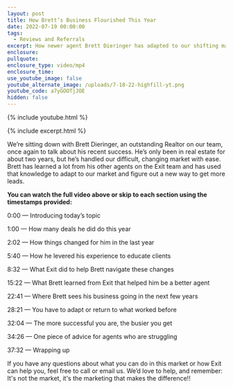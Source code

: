 ```yaml
---
layout: post
title: How Brett’s Business Flourished This Year
date: 2022-07-19 00:00:00
tags:
  - Reviews and Referrals
excerpt: How newer agent Brett Dieringer has adapted to our shifting market
enclosure:
pullquote:
enclosure_type: video/mp4
enclosure_time:
use_youtube_image: false
youtube_alternate_image: /uploads/7-18-22-highfill-yt.png
youtube_code: a7yGOOTjJOE
hidden: false
---
```

{% include youtube.html %}

{% include excerpt.html %}

We’re sitting down with Brett Dieringer, an outstanding Realtor on our team, once again to talk about his recent success. He’s only been in real estate for about two years, but he’s handled our difficult, changing market with ease. Brett has learned a lot from his other agents on the Exit team and has used that knowledge to adapt to our market and figure out a new way to get more leads.

**You can watch the full video above or skip to each section using the timestamps provided:**

0:00 — Introducing today’s topic

1:00 — How many deals he did do this year

2:02 — How things changed for him in the last year

5:40 — How he levered his experience to educate clients

8:32 — What Exit did to help Brett navigate these changes

15:22 — What Brett learned from Exit that helped him be a better agent

22:41 — Where Brett sees his business going in the next few years

28:21 — You have to adapt or return to what worked before

32:04 — The more successful you are, the busier you get

34:26 — One piece of advice for agents who are struggling

37:32 — Wrapping up

If you have any questions about what you can do in this market or how Exit can help you, feel free to call or email us. We’d love to help, and remember: It's not the market, it's the marketing that makes the difference\!\!<br>
